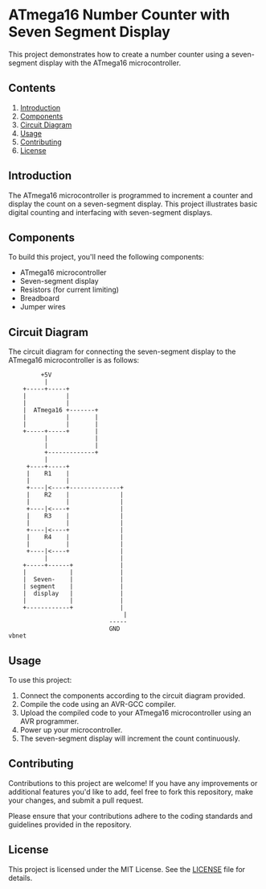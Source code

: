 # ATmega16 Number Counter with Seven Segment Display

This project demonstrates how to create a number counter using a seven-segment display with the ATmega16 microcontroller.

## Contents

1. [Introduction](#introduction)
2. [Components](#components)
3. [Circuit Diagram](#circuit-diagram)
4. [Usage](#usage)
5. [Contributing](#contributing)
6. [License](#license)

## Introduction

The ATmega16 microcontroller is programmed to increment a counter and display the count on a seven-segment display. This project illustrates basic digital counting and interfacing with seven-segment displays.

## Components

To build this project, you'll need the following components:

- ATmega16 microcontroller
- Seven-segment display
- Resistors (for current limiting)
- Breadboard
- Jumper wires

## Circuit Diagram

The circuit diagram for connecting the seven-segment display to the ATmega16 microcontroller is as follows:
```
         +5V
          |
    +-----+-----+
    |           |
    |           |
    |  ATmega16 +-------+
    |           |       |
    |           |       |
    +-----+-----+       |
          |             |
          |             |
          +-------------+
          |
     +----+-----+
     |    R1    |
     |          |
     +----|<----+--------------+
     |    R2    |              |
     |          |              |
     +----|<----+              |
     |    R3    |              |
     |          |              |
     +----|<----+              |
     |    R4    |              |
     |          |              |
     +----|<----+              |
          |                    |
    +-----+------+             |
    |            |             |
    |  Seven-    |             |
    | segment    |             |
    |  display   |             |
    |            |             |
    +------------+             |
                                |
                            -----
                            GND
vbnet

```

## Usage

To use this project:

1. Connect the components according to the circuit diagram provided.
2. Compile the code using an AVR-GCC compiler.
3. Upload the compiled code to your ATmega16 microcontroller using an AVR programmer.
4. Power up your microcontroller.
5. The seven-segment display will increment the count continuously.

## Contributing

Contributions to this project are welcome! If you have any improvements or additional features you'd like to add, feel free to fork this repository, make your changes, and submit a pull request.

Please ensure that your contributions adhere to the coding standards and guidelines provided in the repository.

## License

This project is licensed under the MIT License. See the [LICENSE](../LICENSE) file for details.
